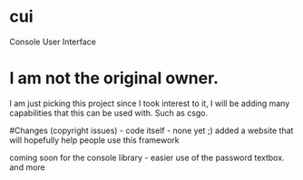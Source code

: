 # cui
Console User Interface


# I am not the original owner.
I am just picking this project since I took interest to it, I will be adding many capabilities that this can be used with. 
Such as csgo. 

#Changes (copyright issues) - 
  code itself -
    none yet ;)
   added a website that will hopefully help people use this framework
   
   coming soon for the console library - 
   easier use of the password textbox.
   and more
